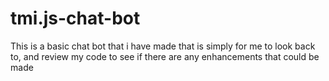 # tmi.js-chat-bot

This is a basic chat bot that i have made that is simply for me to look back to, and review my code to see if there are any enhancements that could be made
